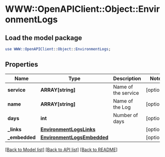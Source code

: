 # WWW::OpenAPIClient::Object::EnvironmentLogs

## Load the model package
```perl
use WWW::OpenAPIClient::Object::EnvironmentLogs;
```

## Properties
Name | Type | Description | Notes
------------ | ------------- | ------------- | -------------
**service** | **ARRAY[string]** | Name of the service | [optional] 
**name** | **ARRAY[string]** | Name of the Log | [optional] 
**days** | **int** | Number of days | [optional] 
**_links** | [**EnvironmentLogsLinks**](EnvironmentLogsLinks.md) |  | [optional] 
**_embedded** | [**EnvironmentLogsEmbedded**](EnvironmentLogsEmbedded.md) |  | [optional] 

[[Back to Model list]](../README.md#documentation-for-models) [[Back to API list]](../README.md#documentation-for-api-endpoints) [[Back to README]](../README.md)


